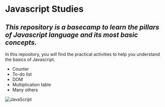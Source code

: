 # Javascript Studies

*This repository is a basecamp to learn the pillars of Javascript language and its most basic concepts.*
---

In this repository, you will find the practical activities to help you understand the basics of Javascript.

* Counter
* To-do list
* DOM
* Multiplication table
* Many others


![JavaScript](https://img.shields.io/badge/-JavaScript-05122A?style=flat&logo=javascript)&nbsp;